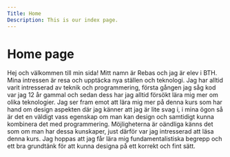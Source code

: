 ```yaml
---
Title: Home
Description: This is our index page.
---
```


Home page
==========================

Hej och välkommen till min sida! Mitt namn är Rebas och jag är elev i BTH. Mina intressen är resa och upptäcka nya ställen och teknologi. Jag har alltid varit intresserad av teknik och programmering, första gången jag såg kod var jag 12 år gammal och sedan dess har jag alltid försökt lära mig mer om olika teknologier. Jag ser fram emot att lära mig mer på denna kurs som har hand om design aspekten där jag känner att jag är lite svag i, i mina ögon så är det en väldigt vass egenskap om man kan design och samtidigt kunna kombinera det med programmering. Möjligheterna är oändliga känns det som om man har dessa kunskaper, just därför var jag intresserad att läsa denna kurs. Jag hoppas att jag får lära mig fundamentalistiska begrepp och ett bra grundtänk för att kunna designa på ett korrekt och fint sätt.
